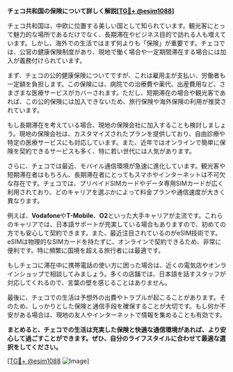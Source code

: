 **チェコ共和国の保険について詳しく解説[[TG💪+ @esim1088](https://t.me/s/esim1088)]**

チェコ共和国は、中欧に位置する美しい国として知られています。観光客にとって魅力的な場所であるだけでなく、長期滞在やビジネス目的で訪れる人も増えています。しかし、海外での生活ではまず何よりも「保険」が重要です。チェコでは、公営の健康保険制度があり、現地で働く場合や一定期間滞在する場合には加入が義務付けられています。

まず、チェコの公的健康保険についてですが、これは雇用主が支払い、労働者も一定額を負担します。この保険には、病院での治療費や薬代、出産費用など、さまざまな医療サービスがカバーされます。ただし、短期滞在の場合や観光客であれば、この公的保険には加入できないため、旅行保険や海外保険の利用が推奨されています。

もし長期滞在を考えている場合、現地の保険会社に加入することも検討しましょう。現地の保険会社は、カスタマイズされたプランを提供しており、自由診療や特定の医療サービスにも対応しています。また、近年ではオンラインで簡単に保険を契約できるサービスも多く、特に若い世代には人気があります。

さらに、チェコでは最近、モバイル通信環境が急速に進化しています。観光客や短期滞在者はもちろん、長期滞在者にとってもスマホやインターネットは不可欠な存在です。チェコでは、プリペイドSIMカードやデータ専用SIMカードが広く利用されており、どのキャリアを選ぶかによって料金プランや通信速度が大きく異なります。

例えば、**Vodafone**や**T-Mobile**、**O2**といった大手キャリアが主流です。これらのキャリアでは、日本語サポートが充実している場合もありますので、初めての方でも安心して契約できます。また、最近注目されているのがeSIM技術です。eSIMは物理的なSIMカードを持たずに、オンラインで契約できるため、非常に便利です。特に頻繁に国境を超える旅行者には最適です。

もしチェコに滞在中に携帯電話の使い方に困った場合は、近くの電気店やオンラインショップで相談してみましょう。多くの店舗では、日本語を話すスタッフが対応してくれるので、言葉の壁を感じることはありません。

最後に、チェコでの生活は予想外の出費やトラブルが起こることがあります。そのため、しっかりとした保険と通信手段を確保することが大切です。もし何か不安がある場合は、現地の友人やインターネットで情報を集めることも有効です。

**まとめると、チェコでの生活は充実した保険と快適な通信環境があれば、より安心して過ごすことができます。ぜひ、自分のライフスタイルに合わせて最適な選択をしてください。**

[[TG💪+ @esim1088](https://t.me/s/esim1088) ![Image](https://i.postimg.cc/Y0z9fWf4/image.png)]